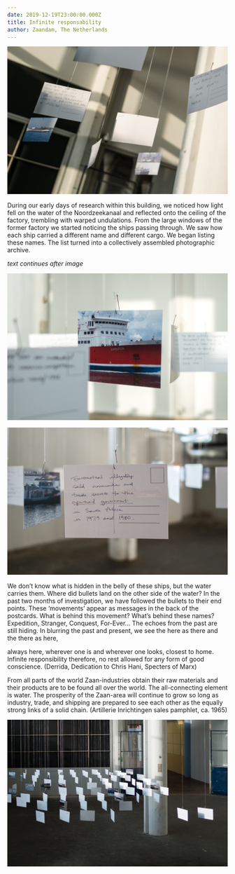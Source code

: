 ```yaml
---
date: 2019-12-19T23:00:00.000Z
title: Infinite responsability
author: Zaandam, The Netherlands
---
```

![alt text](img_0068.jpg "title")

During our early days of research within this building, we noticed how light fell on the water of the Noordzeekanaal and reflected onto the ceiling of the factory, trembling with warped undulations. From the large windows of the former factory we started noticing the ships passing through. We saw how each ship carried a different name and different cargo. We began listing these names. The list turned into a collectively assembled photographic archive.

*text continues after image*

![](img_0062.jpg)

![](img_0057.jpg)

We don’t know what is hidden in the belly of these ships, but the water carries them. Where did bullets land on the other side of the water? In the past two months of investigation, we have followed the bullets to their end points. These ‘movements’ appear as messages in the back of the postcards. What is behind this movement? What’s behind these names? Expedition, Stranger, Conquest, For-Ever... The echoes from the past are still hiding. In blurring the past and present, we see the here as there and the there as here,

always here, wherever one is and wherever one looks, closest to home. Infinite responsibility therefore, no rest allowed for any form of good conscience. (Derrida, Dedication to Chris Hani, Specters of Marx)

From all parts of the world Zaan-industries obtain their raw materials and their products are to be found all over the world. The all-connecting element is water. The prosperity of the Zaan-area will continue to grow so long as industry, trade, and shipping are prepared to see each other as the equally strong links of a solid chain. (Artillerie Inrichtingen sales pamphlet, ca. 1965)

![](img_0067.jpg)